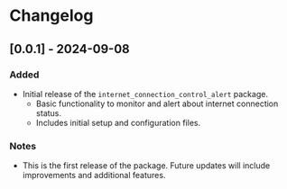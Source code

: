 # Changelog

## [0.0.1] - 2024-09-08
### Added
- Initial release of the `internet_connection_control_alert` package.
    - Basic functionality to monitor and alert about internet connection status.
    - Includes initial setup and configuration files.

### Notes
- This is the first release of the package. Future updates will include improvements and additional features.